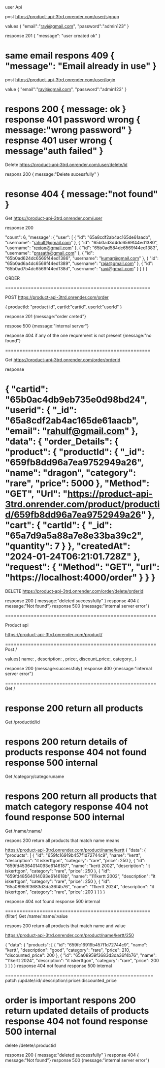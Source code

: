 user Api

post  https://product-api-3trd.onrender.com/user/signup

values {
    "email":"ravi@gmail.com",
    "password":"admin123"
}

response 201
{
    "message": "user created ok"
}

same email respons 409
{
    "message": "Email already in use"
}
===================================================

post https://product-api-3trd.onrender.com/user/login

value {
    "email":"ravi@gmail.com",
    "password":"admin123"
}

respons 200
{
message: ok
}
response 401 password wrong
{
message:"wrong password"
}
respnse 401 user wrong
{
message"auth failed"
}
===================================================
Delete https://product-api-3trd.onrender.com/user/delete/id

respons 200
{
message:"Delete sucessfully"
}

resonse 404
{
message:"not found"
}
===================================================

Get https://product-api-3trd.onrender.com/user

response 200

"count": 6,
    "message": {
        "user": [
            {
                "id": "65a8cdf2ab4ac165de61aacb",
                "username": "rahulf@gmail.com"
            },
            {
                "id": "65b0ad3d4dc6569f44ed1380",
                "username": "rexion@gmail.com"
            },
            {
                "id": "65b0ad584dc6569f44ed1383",
                "username": "prasath@gmail.com"
            },
            {
                "id": "65b0ad624dc6569f44ed1386",
                "username": "kumar@gmail.com"
            },
            {
                "id": "65b0ad6a4dc6569f44ed1389",
                "username": "raja@gmail.com"
            },
            {
                "id": "65b0ad7b4dc6569f44ed138d",
                "username": "ravi@gmail.com"
            }
        ]
    }
}

ORDER

===================================================

POST https://product-api-3trd.onrender.com/order

{
productId: "product id",
cartId:"cartid",
userId:"userId"
}

response 201
{message:"order creted"}

respose 500
{message:"Internal server"}

response 404 if any of the one requrement is not present
{message:"no found"}

===================================================

Get https://product-api-3trd.onrender.com/order/orderid

response 

{
    "cartid": "65b0ac4db9eb735e0d98bd24",
    "userid": {
        "_id": "65a8cdf2ab4ac165de61aacb",
        "email": "rahulf@gmail.com"
    },
    "data": {
        "order_Details": {
            "product": {
                "productId": {
                    "_id": "659fb8dd96a7ea9752949a26",
                    "name": "dragon",
                    "category": "rare",
                    "price": 5000
                },
                "Method": "GET",
                "Url": "https://product-api-3trd.onrender.com/product/productid/659fb8dd96a7ea9752949a26"
            },
            "cart": {
                "cartId": {
                    "_id": "65a7d9a5a88a7e8e33ba39c2",
                    "quantity": 7
                }
            },
            "createdAt": "2024-01-24T06:21:01.728Z"
        },
        "request": {
            "Method": "GET",
            "url": "https://localhost:4000/order"
        }
    }
}
=====================================================

DELETE https://product-api-3trd.onrender.com/order/delete/orderid

response 200
{
message:"deleted successfully"
}
response 404 
{
message:"Not found"}
response 500
{message:"internal server error"}

=====================================================

Product api

https://product-api-3trd.onrender.com/product/

=====================================================
Post /

values{
name: ,
description: ,
price:,
discount_price:,
category:,
}

response 200
{message:successfuly}
response 400
{message:"internal server error"}

=====================================================
Get /

response 200 return all products
=====================================================
Get /productid/id

respons 200 return details of products
response 404 not found
response 500 internal
=====================================================
Get /category/categoruname

respons 200 return all  products that match category
response 404 not found
response 500 internal
====================================================
Get /name/:name/


respons 200 return all products that match name means

https://product-api-3trd.onrender.com/product/name/kertt
{
    "data": {
        "products": [
            {
                "id": "659fc16919b457f1d72744c9",
                "name": "kertt",
                "description": "it iskerttgon",
                "category": "rare",
                "price": 250
            },
            {
                "id": "659fd45364014093e6146187",
                "name": "kertt 2002",
                "description": "it iskerttgon",
                "category": "rare",
                "price": 250
            },
            {
                "id": "659fd48564014093e614618b",
                "name": "111kertt 2002",
                "description": "it iskerttgon",
                "category": "rare",
                "price": 250
            },
            {
                "id": "65a08959f3683d3da36f4b76",
                "name": "11kertt 2024",
                "description": "it iskerttgon",
                "category": "rare",
                "price": 200
            }
        ]
    }
}

response 404 not found
response 500 internal

===================================================
(filter)
Get /name/:name/:value


respons 200 return all  products that match name and value

https://product-api-3trd.onrender.com/product/name/kertt/250

{
    "data": {
        "products": [
            {
                "id": "659fc16919b457f1d72744c9",
                "name": "kertt",
                "description": "good",
                "category": "rare",
                "price": 210,
                "discounted_price": 200
            },
            {
                "id": "65a08959f3683d3da36f4b76",
                "name": "11kertt 2024",
                "description": "it iskerttgon",
                "category": "rare",
                "price": 200
            }
        ]
    }
}
response 404 not found
response 500 internal

====================================================
patch  /update/:id/:description/:price/:discounted_price

order is important
respons 200 return updated details of products
response 404 not found
response 500 internal
======================================================
delete 
/detete/:productid

response 200
{
message:"deleted successfully"
}
response 404 
{
message:"Not found"}
response 500
{message:"internal server error"}

